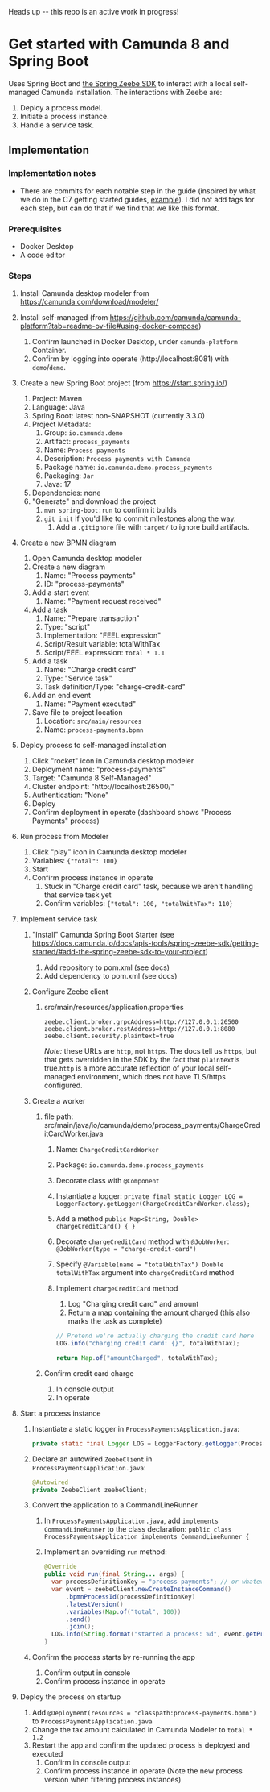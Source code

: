 Heads up -- this repo is an active work in progress!

# Get started with Camunda 8 and Spring Boot

Uses Spring Boot and [the Spring Zeebe SDK](https://docs.camunda.io/docs/apis-tools/spring-zeebe-sdk/getting-started/#add-the-spring-zeebe-sdk-to-your-project) to interact with a local self-managed Camunda installation. The interactions with Zeebe are:

1. Deploy a process model.
2. Initiate a process instance.
3. Handle a service task.

## Implementation

### Implementation notes

- There are commits for each notable step in the guide (inspired by what we do in the C7 getting started guides, [example](https://github.com/camunda/camunda-get-started-spring-boot)). I did not add tags for each step, but can do that if we find that we like this format.

### Prerequisites

- Docker Desktop
- A code editor

### Steps

1. Install Camunda desktop modeler
   from https://camunda.com/download/modeler/
2. Install self-managed
   (from https://github.com/camunda/camunda-platform?tab=readme-ov-file#using-docker-compose)
   1. Confirm launched in Docker Desktop, under `camunda-platform` Container.
   2. Confirm by logging into operate (http://localhost:8081) with `demo`/`demo`.
3. Create a new Spring Boot project
   (from https://start.spring.io/)
   1. Project: Maven
   2. Language: Java
   3. Spring Boot: latest non-SNAPSHOT (currently 3.3.0)
   4. Project Metadata:
      1. Group: `io.camunda.demo`
      2. Artifact: `process_payments`
      3. Name: `Process payments`
      4. Description: `Process payments with Camunda`
      5. Package name: `io.camunda.demo.process_payments`
      6. Packaging: `Jar`
      7. Java: 17
   5. Dependencies: none
   6. "Generate" and download the project
      1. `mvn spring-boot:run` to confirm it builds
      2. `git init` if you'd like to commit milestones along the way.
         1. Add a `.gitignore` file with `target/` to ignore build artifacts.
4. Create a new BPMN diagram
   1. Open Camunda desktop modeler
   2. Create a new diagram
      1. Name: "Process payments"
      2. ID: "process-payments"
   3. Add a start event
      1. Name: "Payment request received"
   4. Add a task
      1. Name: "Prepare transaction"
      2. Type: "script"
      3. Implementation: "FEEL expression"
      4. Script/Result variable: totalWithTax
      5. Script/FEEL expression: `total * 1.1`
   5. Add a task
      1. Name: "Charge credit card"
      2. Type: "Service task"
      3. Task definition/Type: "charge-credit-card"
   6. Add an end event
      1. Name: "Payment executed"
   7. Save file to project location
      1. Location: `src/main/resources`
      2. Name: `process-payments.bpmn`
5. Deploy process to self-managed installation
   1. Click "rocket" icon in Camunda desktop modeler
   2. Deployment name: "process-payments"
   3. Target: "Camunda 8 Self-Managed"
   4. Cluster endpoint: "http://localhost:26500/"
   5. Authentication: "None"
   6. Deploy
   7. Confirm deployment in operate (dashboard shows "Process Payments" process)
6. Run process from Modeler
   1. Click "play" icon in Camunda desktop modeler
   2. Variables: `{"total": 100}`
   3. Start
   4. Confirm process instance in operate
      1. Stuck in "Charge credit card" task, because we aren't handling that service task yet
      2. Confirm variables: `{"total": 100, "totalWithTax": 110}`
7. Implement service task

   1. "Install" Camunda Spring Boot Starter
      (see https://docs.camunda.io/docs/apis-tools/spring-zeebe-sdk/getting-started/#add-the-spring-zeebe-sdk-to-your-project)
      1. Add repository to pom.xml (see docs)
      2. Add dependency to pom.xml (see docs)
   2. Configure Zeebe client

      1. src/main/resources/application.properties

         ```
         zeebe.client.broker.grpcAddress=http://127.0.0.1:26500
         zeebe.client.broker.restAddress=http://127.0.0.1:8080
         zeebe.client.security.plaintext=true
         ```

         _Note:_ these URLs are `http`, not `https`. The docs tell us `https`, but that gets overridden in the SDK by the fact that `plaintext`is true.`http` is a more accurate reflection of your local self-managed environment, which does not have TLS/https configured.

   3. Create a worker

      1. file path: src/main/java/io/camunda/demo/process_payments/ChargeCreditCardWorker.java

         1. Name: `ChargeCreditCardWorker`
         2. Package: `io.camunda.demo.process_payments`
         3. Decorate class with `@Component`
         4. Instantiate a logger: `private final static Logger LOG = LoggerFactory.getLogger(ChargeCreditCardWorker.class);`
         5. Add a method `public Map<String, Double> chargeCreditCard() { }`
         6. Decorate `chargeCreditCard` method with `@JobWorker`: `@JobWorker(type = "charge-credit-card")`
         7. Specify `@Variable(name = "totalWithTax") Double totalWithTax` argument into `chargeCreditCard` method
         8. Implement `chargeCreditCard` method

            1. Log "Charging credit card" and amount
            2. Return a map containing the amount charged (this also marks the task as complete)

            ```java
            // Pretend we're actually charging the credit card here
            LOG.info("charging credit card: {}", totalWithTax);

            return Map.of("amountCharged", totalWithTax);
            ```

      2. Confirm credit card charge
         1. In console output
         2. In operate

8. Start a process instance

   1. Instantiate a static logger in `ProcessPaymentsApplication.java`:

      ```java
      private static final Logger LOG = LoggerFactory.getLogger(ProcessPaymentsApplication.class);
      ```

   2. Declare an autowired `ZeebeClient` in `ProcessPaymentsApplication.java`:

      ```java
      @Autowired
      private ZeebeClient zeebeClient;
      ```

   3. Convert the application to a CommandLineRunner

      1. In `ProcessPaymentsApplication.java`, add `implements CommandLineRunner` to the class declaration: `public class ProcessPaymentsApplication implements CommandLineRunner {`
      2. Implement an overriding `run` method:

         ```java
         @Override
         public void run(final String... args) {
           var processDefinitionKey = "process-payments"; // or whatever the key is
           var event = zeebeClient.newCreateInstanceCommand()
               .bpmnProcessId(processDefinitionKey)
               .latestVersion()
               .variables(Map.of("total", 100))
               .send()
               .join();
           LOG.info(String.format("started a process: %d", event.getProcessInstanceKey()));
         }
         ```

   4. Confirm the process starts by re-running the app
      1. Confirm output in console
      2. Confirm process instance in operate

9. Deploy the process on startup

   1. Add `@Deployment(resources = "classpath:process-payments.bpmn")` to `ProcessPaymentsApplication.java`
   2. Change the tax amount calculated in Camunda Modeler to `total * 1.2`
   3. Restart the app and confirm the updated process is deployed and executed
      1. Confirm in console output
      2. Confirm process instance in operate (Note the new process version when filtering process instances)
